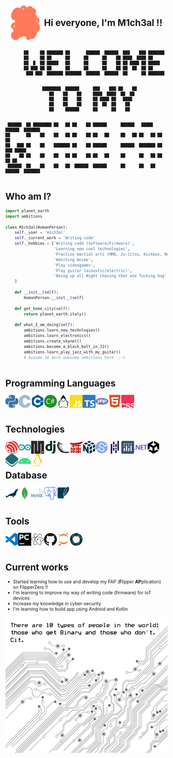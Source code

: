 <img width='120' align='left' src='https://github.com/m1ch3al/m1ch3al/blob/main/images/code.gif?raw=true'>

# Hi everyone, I'm M1ch3al !!  
<br><br>

```
        ██     ██ ███████ ██       ██████  ██████  ███    ███ ███████              
        ██     ██ ██      ██      ██      ██    ██ ████  ████ ██                   
        ██  █  ██ █████   ██      ██      ██    ██ ██ ████ ██ █████                
        ██ ███ ██ ██      ██      ██      ██    ██ ██  ██  ██ ██                   
         ███ ███  ███████ ███████  ██████  ██████  ██      ██ ███████              
                                                                                   
                                                                                   
                ████████  ██████      ███    ███ ██    ██                          
                   ██    ██    ██     ████  ████  ██  ██                           
                   ██    ██    ██     ██ ████ ██   ████                            
                   ██    ██    ██     ██  ██  ██    ██                             
                   ██     ██████      ██      ██    ██                             
                                                                                   
                                                                                   
 ██████  ██ ████████ ██   ██ ██    ██ ██████      ██████   █████   ██████  ███████ 
██       ██    ██    ██   ██ ██    ██ ██   ██     ██   ██ ██   ██ ██       ██      
██   ███ ██    ██    ███████ ██    ██ ██████      ██████  ███████ ██   ███ █████   
██    ██ ██    ██    ██   ██ ██    ██ ██   ██     ██      ██   ██ ██    ██ ██      
 ██████  ██    ██    ██   ██  ██████  ██████      ██      ██   ██  ██████  ███████ 
                                                                                   
```




# Who am I?
 ```python
import planet_earth
import ambitions

class M1ch3al(HumanPerson):
     self._user = 'm1ch3al'
     self._current_work = 'Writing code'
     self._hobbies = ['Writing code (Software/Firmware)',
                      'Learning new cool technologies',
                      'Practise martial arts (MMA, Ju-Jitsu, Kickbox, Muay-Thai, Krav Maga)',
                      'Watching Anime',
                      'Play videogames',
                      'Play guitar (acoustic/electric)',
                      'Being up all Night chasing that one fucking bug'
     ]
	
     def __init__(self):
         HumanPerson.__init__(self)
         
     def get_home_city(self):
         return planet_earth.italy()
	
     def what_I_am_doing(self):
         ambitions.learn_new_technlogies()
         ambitions.learn_electronics()
         ambitions.create_skynet()
         ambitions.become_a_black_belt_in_JJ()
         ambitions.learn_play_jazz_with_my_guitar()
         # Assume 10 more awesome ambitions here  ;-)
	
 ```
# Programming Languages
<img width='40' align='left' src='https://github.com/m1ch3al/m1ch3al/blob/main/images/langs/python.svg?raw=true'>
<img width='40' align='left' src='https://github.com/m1ch3al/m1ch3al/blob/main/images/langs/c.svg?raw=true'>
<img width='40' align='left' src='https://github.com/m1ch3al/m1ch3al/blob/main/images/langs/cplusplus.svg?raw=true'>
<img width='40' align='left' src='https://github.com/m1ch3al/m1ch3al/blob/main/images/langs/csharp.svg?raw=true'>
<img width='40' align='left' src='https://github.com/m1ch3al/m1ch3al/blob/main/images/langs/java_.svg?raw=true'>
<img width='40' align='left' src='https://github.com/m1ch3al/m1ch3al/blob/main/images/langs/javascript.svg?raw=true'>
<img width='40' align='left' src='https://github.com/m1ch3al/m1ch3al/blob/main/images/langs/typescript.svg?raw=true'>
<img width='40' align='left' src='https://github.com/m1ch3al/m1ch3al/blob/main/images/langs/php.svg?raw=true'>
<img width='40' align='left' src='https://github.com/m1ch3al/m1ch3al/blob/main/images/langs/html.svg?raw=true'>
<img width='40' align='left' src='https://github.com/m1ch3al/m1ch3al/blob/main/images/langs/css.svg?raw=true'>
<br><br><br>

# Technologies
<img width='40' align='left' src='https://github.com/m1ch3al/m1ch3al/blob/main/images/tech/expressif.svg?raw=true'>
<img width='40' align='left' src='https://github.com/m1ch3al/m1ch3al/blob/main/images/tech/arduino.svg?raw=true'>
<img width='40' align='left' src='https://github.com/m1ch3al/m1ch3al/blob/main/images/tech/micropython.svg?raw=true'>

<img width='40' align='left' src='https://github.com/m1ch3al/m1ch3al/blob/main/images/tech/django.svg?raw=true'>
<img width='40' align='left' src='https://github.com/m1ch3al/m1ch3al/blob/main/images/tech/flask.svg?raw=true'>
<img width='40' align='left' src='https://github.com/m1ch3al/m1ch3al/blob/main/images/tech/jinja.svg?raw=true'>
<img width='40' align='left' src='https://github.com/m1ch3al/m1ch3al/blob/main/images/tech/numpy.svg?raw=true'>
<img width='40' align='left' src='https://github.com/m1ch3al/m1ch3al/blob/main/images/tech/scipy.svg?raw=true'>
<img width='40' align='left' src='https://github.com/m1ch3al/m1ch3al/blob/main/images/tech/pandas.svg?raw=true'>
<img width='40' align='left' src='https://github.com/m1ch3al/m1ch3al/blob/main/images/tech/plotly.svg?raw=true'>

<img width='40' align='left' src='https://github.com/m1ch3al/m1ch3al/blob/main/images/tech/net.svg?raw=true'>
<img width='40' align='left' src='https://github.com/m1ch3al/m1ch3al/blob/main/images/tech/unity_black.svg?raw=true'>
<img width='40' align='left' src='https://github.com/m1ch3al/m1ch3al/blob/main/images/tech/openlayers.svg?raw=true'>

<img width='40' align='left' src='https://github.com/m1ch3al/m1ch3al/blob/main/images/tech/android.svg?raw=true'>
<img width='40' align='left' src='https://github.com/m1ch3al/m1ch3al/blob/main/images/tech/linux.svg?raw=true'>

<br><br><br>
# Database

<img width='40' align='left' src='https://github.com/m1ch3al/m1ch3al/blob/main/images/tech/mariadb.svg?raw=true'>
<img width='40' align='left' src='https://github.com/m1ch3al/m1ch3al/blob/main/images/tech/mongo.svg?raw=true'>
<img width='40' align='left' src='https://github.com/m1ch3al/m1ch3al/blob/main/images/tech/mysql.svg?raw=true'>
<img width='40' align='left' src='https://github.com/m1ch3al/m1ch3al/blob/main/images/tech/postgresql.svg?raw=true'>
<img width='40' align='left' src='https://github.com/m1ch3al/m1ch3al/blob/main/images/tech/sqlite.svg?raw=true'>

<br><br><br>
# Tools 
<img width='40' align='left' src='https://github.com/m1ch3al/m1ch3al/blob/main/images/tools/vscode.svg?raw=true'>
<img width='40' align='left' src='https://github.com/m1ch3al/m1ch3al/blob/main/images/tools/pycharm.svg?raw=true'>
<img width='40' align='left' src='https://github.com/m1ch3al/m1ch3al/blob/main/images/tools/atom.svg?raw=true'>
<img width='40' align='left' src='https://github.com/m1ch3al/m1ch3al/blob/main/images/tools/github.svg?raw=true'>
<img width='40' align='left' src='https://github.com/m1ch3al/m1ch3al/blob/main/images/tools/jupiter.svg?raw=true'>
<img width='40' align='left' src='https://github.com/m1ch3al/m1ch3al/blob/main/images/tools/pypy.svg?raw=true'>

<br><br><br>
# Current works
 * Started learning how to use and develop my FAP (**F**lipper **AP**plication) on FlipperZero !!
 * I'm learning to improve my way of writing code (firmware) for IoT devices
 * Increase my knowledge in cyber-security
 * I'm learning how to build app using Android and Kotlin

<img src='https://github.com/m1ch3al/m1ch3al/blob/main/images/circuit01.png?raw=true'>

 
